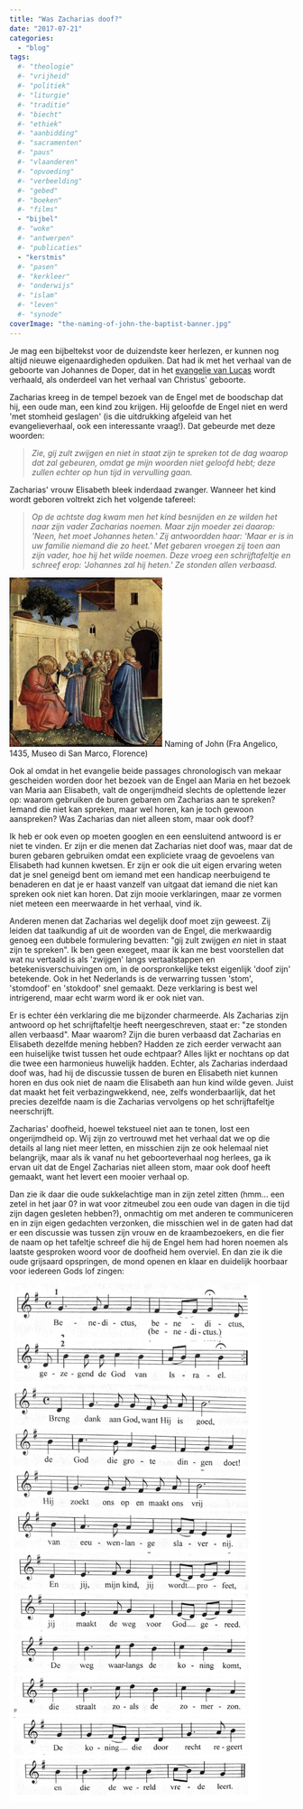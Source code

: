 ```yaml
---
title: "Was Zacharias doof?"
date: "2017-07-21"
categories: 
  - "blog"
tags:
  #- "theologie"
  #- "vrijheid"
  #- "politiek"
  #- "liturgie"
  #- "traditie"
  #- "biecht"
  #- "ethiek"
  #- "aanbidding"
  #- "sacramenten"
  #- "paus"
  #- "vlaanderen"
  #- "opvoeding"
  #- "verbeelding"
  #- "gebed"
  #- "boeken"
  #- "films"
  - "bijbel"
  #- "woke"
  #- "antwerpen"
  #- "publicaties"
  - "kerstmis"
  #- "pasen"
  #- "kerkleer"
  #- "onderwijs"
  #- "islam"
  #- "leven"
  #- "synode"
coverImage: "the-naming-of-john-the-baptist-banner.jpg"
---
```


Je mag een bijbeltekst voor de duizendste keer herlezen, er kunnen nog altijd nieuwe eigenaardigheden opduiken. Dat had ik met het verhaal van de geboorte van Johannes de Doper, dat in het [evangelie van Lucas](https://rkbijbel.nl/kbs/bijbel/willibrord1975/neovulgaat/lucas/1) wordt verhaald, als onderdeel van het verhaal van Christus' geboorte.

Zacharias kreeg in de tempel bezoek van de Engel met de boodschap dat hij, een oude man, een kind zou krijgen. Hij geloofde de Engel niet en werd 'met stomheid geslagen' (is die uitdrukking afgeleid van het evangelieverhaal, ook een interessante vraag!). Dat gebeurde met deze woorden:

> _Zie, gij zult zwijgen en niet in staat zijn te spreken tot de dag waarop dat zal gebeuren, omdat ge mijn woorden niet geloofd hebt; deze zullen echter op hun tijd in vervulling gaan._

Zacharias' vrouw Elisabeth bleek inderdaad zwanger. Wanneer het kind wordt geboren voltrekt zich het volgende tafereel:

> _Op de achtste dag kwam men het kind besnijden en ze wilden het naar zijn vader Zacharias noemen. Maar zijn moeder zei daarop: 'Neen, het moet Johannes heten.' Zij antwoordden haar: 'Maar er is in uw familie niemand die zo heet.' Met gebaren vroegen zij toen aan zijn vader, hoe hij het wilde noemen. Deze vroeg een schrijftafeltje en schreef erop: 'Johannes zal hij heten.' Ze stonden allen verbaasd._

![](images/the-naming-of-john-the-baptist-271x300.jpg) Naming of John (Fra Angelico, 1435, Museo di San Marco, Florence)

Ook al omdat in het evangelie beide passages chronologisch van mekaar gescheiden worden door het bezoek van de Engel aan Maria en het bezoek van Maria aan Elisabeth, valt de ongerijmdheid slechts de oplettende lezer op: waarom gebruiken de buren gebaren om Zacharias aan te spreken? Iemand die niet kan spreken, maar wel horen, kan je toch gewoon aanspreken? Was Zacharias dan niet alleen stom, maar ook doof?

Ik heb er ook even op moeten googlen en een eensluitend antwoord is er niet te vinden. Er zijn er die menen dat Zacharias niet doof was, maar dat de buren gebaren gebruiken omdat een expliciete vraag de gevoelens van Elisabeth had kunnen kwetsen. Er zijn er ook die uit eigen ervaring weten dat je snel geneigd bent om iemand met een handicap neerbuigend te benaderen en dat je er haast vanzelf van uitgaat dat iemand die niet kan spreken ook niet kan horen. Dat zijn mooie verklaringen, maar ze vormen niet meteen een meerwaarde in het verhaal, vind ik.

Anderen menen dat Zacharias wel degelijk doof moet zijn geweest. Zij leiden dat taalkundig af uit de woorden van de Engel, die merkwaardig genoeg een dubbele formulering bevatten: "gij zult zwijgen _en_ niet in staat zijn te spreken". Ik ben geen exegeet, maar ik kan me best voorstellen dat wat nu vertaald is als 'zwijgen' langs vertaalstappen en betekenisverschuivingen om, in de oorspronkelijke tekst eigenlijk 'doof zijn' betekende. Ook in het Nederlands is de verwarring tussen 'stom', 'stomdoof' en 'stokdoof' snel gemaakt. Deze verklaring is best wel intrigerend, maar echt warm word ik er ook niet van.

Er is echter één verklaring die me bijzonder charmeerde. Als Zacharias zijn antwoord op het schrijftafeltje heeft neergeschreven, staat er: "ze stonden allen verbaasd". Maar waarom? Zijn die buren verbaasd dat Zacharias en Elisabeth dezelfde mening hebben? Hadden ze zich eerder verwacht aan een huiselijke twist tussen het oude echtpaar? Alles lijkt er nochtans op dat die twee een harmonieus huwelijk hadden. Echter, als Zacharias inderdaad doof was, had hij de discussie tussen de buren en Elisabeth niet kunnen horen en dus ook niet de naam die Elisabeth aan hun kind wilde geven. Juist dat maakt het feit verbazingwekkend, nee, zelfs wonderbaarlijk, dat het precies dezelfde naam is die Zacharias vervolgens op het schrijftafeltje neerschrijft.

Zacharias' doofheid, hoewel tekstueel niet aan te tonen, lost een ongerijmdheid op. Wij zijn zo vertrouwd met het verhaal dat we op die details al lang niet meer letten, en misschien zijn ze ook helemaal niet belangrijk, maar als ik vanaf nu het geboorteverhaal nog herlees, ga ik ervan uit dat de Engel Zacharias niet alleen stom, maar ook doof heeft gemaakt, want het levert een mooier verhaal op.

Dan zie ik daar die oude sukkelachtige man in zijn zetel zitten (hmm… een zetel in het jaar 0? in wat voor zitmeubel zou een oude van dagen in die tijd zijn dagen gesleten hebben?), onmachtig om met anderen te communiceren en in zijn eigen gedachten verzonken, die misschien wel in de gaten had dat er een discussie was tussen zijn vrouw en de kraambezoekers, en die fier de naam op het tafeltje schreef die hij de Engel hem had horen noemen als laatste gesproken woord voor de doofheid hem overviel. En dan zie ik die oude grijsaard opspringen, de mond openen en klaar en duidelijk hoorbaar voor iedereen Gods lof zingen:

![](images/Het-geboorteverhaal-als-toneelscript-Google-Documenten.png)
